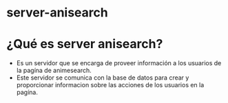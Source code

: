 # server-anisearch
# ¿Qué es server anisearch?
* Es un servidor que se encarga de proveer información a los usuarios de la pagína de animesearch.
* Este servidor se comunica con la base de datos para crear y proporcionar informacion sobre las acciones de los usuarios en la pagína. 
